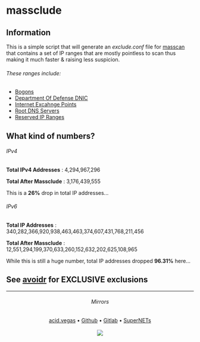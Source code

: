 # massclude

## Information
This is a simple script that will generate an *exclude.conf* file for [masscan](https://github.com/robertdavidgraham/masscan) that contains a set of IP ranges that are mostly pointless to scan thus making it much faster & raising less suspicion.

###### These ranges include:
- [Bogons](https://en.wikipedia.org/wiki/Bogon_filtering)
- [Department Of Defense DNIC](https://en.wikipedia.org/wiki/List_of_assigned_/8_IPv4_address_blocks#List_of_assigned_/8_blocks_to_the_United_States_Department_of_Defense)
- [Internet Excahnge Points](https://en.wikipedia.org/wiki/Internet_exchange_point)
- [Root DNS Servers](https://en.wikipedia.org/wiki/Root_name_server)
- [Reserved IP Ranges](https://en.wikipedia.org/wiki/Reserved_IP_addresses)


## What kind of numbers?
###### IPv4
**Total IPv4 Addresses** : 4,294,967,296

**Total After Massclude**  : 3,176,439,555

This is a **26%** drop in total IP addresses...

###### IPv6
**Total IP Addresses** : 340,282,366,920,938,463,463,374,607,431,768,211,456

**Total After Massclude**  : 12,551,294,199,370,633,260,152,632,202,625,108,965

While this is still a huge number, total IP addresses dropped **96.31%** here...

## See [avoidr](https://github.com/acidvegas/avoidr) for EXCLUSIVE exclusions

___

<h6 align="center">Mirrors</h1>
<p align="center">
	<a href="https://git.acid.vegas/massclude">acid.vegas</a> • <a href="https://github.com/acidvegas/massclude">Github</a> • <a href="https://gitlab.com/acidvegas/massclude">Gitlab</a> • <a href="https://git.supernets.org/acidvegas/massclude">SuperNETs</a>
	<br><br><a href="https://www.buymeacoffee.com/acidvegas"><img src="https://img.buymeacoffee.com/button-api/?text=Buy me a BEER&emoji=🍺&slug=acidvegas&button_colour=FFDD00&font_colour=000000&font_family=Bree&outline_colour=000000&coffee_colour=ffffff" /></a>
</p>
